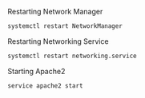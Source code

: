 Restarting Network Manager

~~~bash
systemctl restart NetworkManager
~~~

Restarting Networking Service

~~~bash
systemctl restart networking.service
~~~

Starting Apache2

~~~bash
service apache2 start
~~~
